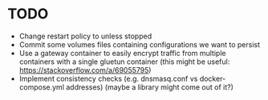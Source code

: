 # TODO

- Change restart policy to unless stopped
- Commit some volumes files containing configurations we want to persist
- Use a gateway container to easily encrypt traffic from multiple containers with a single gluetun container (this might be useful: https://stackoverflow.com/a/69055795)
- Implement consistency checks (e.g. dnsmasq.conf vs docker-compose.yml addresses) (maybe a library might come out of it?)

